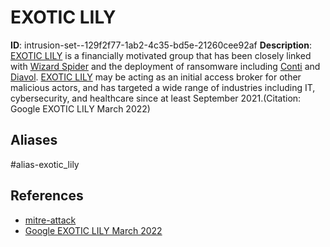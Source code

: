# EXOTIC LILY

**ID**: intrusion-set--129f2f77-1ab2-4c35-bd5e-21260cee92af
**Description**: [EXOTIC LILY](https://attack.mitre.org/groups/G1011) is a financially motivated group that has been closely linked with [Wizard Spider](https://attack.mitre.org/groups/G0102) and the deployment of ransomware including [Conti](https://attack.mitre.org/software/S0575) and [Diavol](https://attack.mitre.org/software/S0659). [EXOTIC LILY](https://attack.mitre.org/groups/G1011) may be acting as an initial access broker for other malicious actors, and has targeted a wide range of industries including IT, cybersecurity, and healthcare since at least September 2021.(Citation: Google EXOTIC LILY March 2022)

## Aliases
#alias-exotic_lily

## References
- [mitre-attack](https://attack.mitre.org/groups/G1011)
- [Google EXOTIC LILY March 2022](https://blog.google/threat-analysis-group/exposing-initial-access-broker-ties-conti/)
